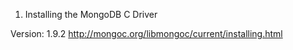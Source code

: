 1)	Installing the MongoDB C Driver
	
Version: 1.9.2
http://mongoc.org/libmongoc/current/installing.html




